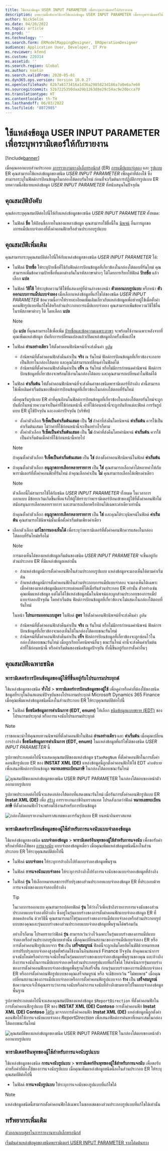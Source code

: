 ```yaml
---
title: ใช้แหล่งข้อมูล USER INPUT PARAMETER เพื่อระบุพารามิเตอร์ให้กับรายงาน
description: บทความนี้อธิบายวิธีการใช้แหล่งข้อมูล USER INPUT PARAMETER เพื่อระบุพารามิเตอร์ให้กับรายงานที่คุณสร้างขึ้น
author: NickSelin
ms.date: 04/20/2022
ms.topic: article
ms.prod: ''
ms.technology: ''
ms.search.form: ERModelMappingDesigner, EROperationDesigner
audience: Application User, Developer, IT Pro
ms.reviewer: kfend
ms.custom: 220314
ms.assetid: ''
ms.search.region: Global
ms.author: nselin
ms.search.validFrom: 2020-05-01
ms.dyn365.ops.version: Version 10.0.27
ms.openlocfilehash: 62b7a8173416a1d36a2985823d186a7a0e6a7e60
ms.sourcegitcommit: 52b7225350daa29b1263d8e29c54ac9e20bcca70
ms.translationtype: HT
ms.contentlocale: th-TH
ms.lasthandoff: 06/03/2022
ms.locfileid: "8872985"
---
```

# <a name="use-user-input-parameter-data-sources-to-specify-parameters-for-a-report"></a>ใช้แหล่งข้อมูล USER INPUT PARAMETER เพื่อระบุพารามิเตอร์ให้กับรายงาน

[!include[banner](../includes/banner.md)]

เมื่อคุณออกแบบส่วนประกอบ [งการรายงานทางอิเล็กทรอนิกส์](general-electronic-reporting.md) (ER) [การแม็ปแบบจำลอง](er-overview-components.md#model-mapping-component) และ [รูปแบบ](er-overview-components.md#format-component) ER คุณสามารถใช้แหล่งข้อมูลของชนิด *USER INPUT PARAMETER* เพื่อดูค่าที่ต้องใช้ ซึ่งสามารถระบุในฟิลด์การป้อนข้อมูลในกล่องโต้ตอบรันไทม์ ก่อนที่จะเริ่มต้นการปฏิบัติการรูปแบบ ER บทความนี้อธิบายแหล่งข้อมูล *USER INPUT PARAMETER* ที่สนับสนุนในปัจจุบัน

## <a name="mandatory-properties"></a><a name="mandatory-properties"></a>คุณสมบัติบังคับ

คุณต้องระบุคุณสมบัติต่อไปนี้ให้กับแหล่งข้อมูลของชนิด *USER INPUT PARAMETER* ทั้งหมด:

- ในฟิลด์ **ชื่อ** ให้ป้อนชื่อภายในของแหลางข้อมูล คุณสามารถใช้ชื่อนี้ใน [นิพจน์](er-formula-language.md) อื่นการผูกของการแม็ปแบบจำลองที่ตั้งค่าคอนฟิกหรือส่วนประกอบรูปแบบ

## <a name="optional-properties"></a><a name="optional-properties"></a>คุณสมบัติเพิ่มเติม

คุณสามารถระบุคุณสมบัติต่อไปนี้ให้กับแหล่งข้อมูลของชนิด *USER INPUT PARAMETER* ได้:

- ในฟิลด์ **ป้ายชื่อ** ให้ระบุป้ายชื่อที่ใช้กับฟิลด์การป้อนข้อมูลที่เกี่ยวข้องในกล่องโต้ตอบที่รันไทม์ คุณสามารถเพิ่มข้อความป้ายชื่อที่แตกต่างกันในรหัสภาษาต่างๆ ได้โดยการเรียกใช้ฟิลด์ **ป้ายชื่อ** แล้วเลือก **แปล**
- ในฟิลด์ **วิธีใช้** ให้ระบุข้อความวิธีใช้ที่แสดงอยู่ที่ด้านล่างของหน้า **ตัวออกแบบรูปแบบ** หรือหน้า **ตัวออกแบบการแม็ปแบบจำลอง** เมื่อเลือกแหล่งข้อมูลที่แก้ไขได้ของชนิด *USER INPUT PARAMETER* ข้อความนี้อาจให้รายละเอียดเพิ่มเติมเกี่ยวกับแหล่งข้อมูลเพื่อช่วยผู้ใช้เมื่อตั้งค่าคอนฟิกรูปแบบที่แก้ไขได้หรือส่วนประกอบการแม็ปแบบจำลอง คุณสามารถเพิ่มข้อความวิธีใช้อื่นในรหัสภาษาต่างๆ ได้ โดยเลือก **แปล**

    > [!NOTE]
    > ปุ่ม **แปล** ที่คุณสามารถใช้เพื่อเพิ่ม [ป้ายชื่อและข้อความเฉพาะภาษา](er-design-multilingual-reports.md#format-component) จะพร้อมใช้งานเฉพาะหลังจากที่คุณเพิ่มแหล่งข้อมูล บันทึกการเปลี่ยนแปลงแล้วเปิดแหล่งข้อมูลอีกครั้งเพื่อแก้ไข

- ในฟิลด์ **อ่านอย่างเดียว** ให้ตั้งค่าคอนฟิกนิพจน์ที่จะส่งคืนค่า *[บูลีน](er-formula-supported-data-types-primitive.md#boolean)*

    - ถ้านิพจน์ที่ตั้งค่าคอนฟิกส่งคืนค่าเป็น **จริง** ณ รันไทม์ ฟิลด์การป้อนข้อมูลที่เกี่ยวข้องจะกลายเป็นสีเทาในกล่องโต้ตอบ และคุณไม่สามารถเปลี่ยนค่าในฟิลด์ได้
    - ถ้านิพจน์ที่ตั้งค่าคอนฟิกส่งคืนค่าเป็น **เท็จ** ณ รันไทม์ หรือไม่มีการกำหนดค่านิพจน์ ฟิลด์การป้อนข้อมูลที่เกี่ยวข้องจะพร้อมใช้งานในกล่องโต้ตอบ และคุณสามารถเปลี่ยนค่าในฟิลด์ได้

- ในฟิลด์ **ค่าเริ่มต้น** ให้ตั้งค่าคอนฟิกนิพจน์ที่จะส่งคืนค่าของชนิดพารามิเตอร์ที่อ้างอิง ค่านี้สามารถใช้เพื่อเติมค่าเริ่มต้นของฟิลด์การป้อนข้อมูลที่เกี่ยวข้องในกล่องโต้ตอบที่รันไทม์

    เมื่อคุณรันรูปแบบ ER ค่าที่คุณป้อนในฟิลด์การป้อนข้อมูลที่เกี่ยวข้องในกล่องโต้ตอบรันไทม์จะถูกบันทึกในหน่วยความจําเป็นค่าที่ใช้ก่อนหน้านี้ ค่าที่ใช้ก่อนหน้านี้จะถูกบันทึกแต่ละฟิลด์ การรันรูปแบบ ER ผู้ใช้ปัจจุบัน และองค์กรปัจจุบัน (บริษัท)

    - ตั้งค่าตัวเลือก **รีเซ็ตเป็นค่าเริ่มต้นเสมอ** เป็น **ใช่** ถ้าค่าที่ส่งคืนโดยนิพจน์ **ค่าเริ่มต้น** ควรใช้เป็นค่าเริ่มต้นเสมอ ไม่ว่าค่าที่ใช้ก่อนหน้านี้จะเป็นอย่างไรก็ตาม
    - ตั้งค่าตัวเลือก **รีเซ็ตเป็นค่าเริ่มต้นเสมอ** เป็น **ไม่** ถ้าค่าที่ส่งคืนโดยค่านิพจน์ **ค่าเริ่มต้น** ควรใช้เป็นค่าเริ่มต้นเมื่อค่าที่ใช้ก่อนหน้านี้หายไป

    > [!NOTE]
    > ถ้าคุณตั้งค่าตัวเลือก **รีเซ็ตเป็นค่าเริ่มต้นเสมอ** เป็น **ใช่** ต้องตั้งค่าคอนฟิกนิพจน์ในฟิลด์ **ค่าเริ่มต้น**

- ถ้าคุณตั้งค่าตัวเลือก **อนุญาตการเลือกหลายรายการ** เป็น **ใช่** คุณสามารถเลือกค่าได้หลายค่าให้กับพารามิเตอร์ที่ตั้งค่าคอนฟิกที่รันไทม์ ถ้าคุณเลือกค่าเป็น **ไม่** คุณสามารถเลือกได้เพียงค่าเดียว

    > [!NOTE]
    > ตัวเลือกนี้ไม่สามารถใช้ได้กับชนิด *USER INPUT PARAMETER* ทั้งหมด ในเวลาการออกแบบ มีข้อยกเว้นเกิดขึ้นเพื่อแจ้งให้ผู้ใช้ทราบว่าพารามิเตอร์ป้อนเข้าของผู้ใช้ที่ตั้งค่าคอนฟิกไม่สนับสนุนการเลือกหลายรายการ และสามารถเลือกหรือป้อนได้เฉพาะค่าเดียวเท่านั้น
    >
    > ถ้าคุณตั้งค่าตัวเลือก **อนุญาตการเลือกหลายรายการ** เป็น **ใช่** และคุณได้ระบุนิพจน์ในฟิลด์ **ค่าเริ่มต้น** คุณสามารถใช้นิพจน์นั้นเพื่อตั้งค่าเริ่มต้นเพียงค่าเดียว

- เลือกตัวเลือก **แก้ไขการมองเห็นได้** เพื่อระบุว่าพารามิเตอร์ที่ตั้งค่าคอนฟิกควรแสดงในกล่องโต้ตอบที่รันไทม์หรือไม่

    > [!NOTE]
    > การมองเห็นได้ของแหล่งข้อมูลเริ่มต้นของชนิด *USER INPUT PARAMETER* จะขึ้นอยู่กับส่วนประกอบ ER ที่มีแหล่งข้อมูลเหล่านั้น
    >
    > - ถ้าแหล่งข้อมูลมีการตั้งค่าคอนฟิกในส่วนประกอบรูปแบบ แหล่งข้อมูลจะมองเห็นได้ตามค่าเริ่มต้น
    > - ถ้าแหล่งข้อมูลมีการตั้งค่าคอนฟิกในส่วนประกอบการแม็ปแบบจำลอง จะมองเห็นได้เฉพาะเมื่อค่าของแหล่งข้อมูลมีผลกระทบต่อผลที่ได้เมื่อรันส่วนประกอบ ER เท่านั้น ตัวอย่างเช่น คุณเพิ่มแหล่งข้อมูล แต่ไม่ได้ใช้แหล่งข้อมูลนั้นในนิพจน์และผูกส่วนประกอบของการแม็ปแบบจำลองปัจจุบัน โดยค่าเริ่มต้น ฟิลด์การป้อนข้อมูลที่เกี่ยวข้องจะไม่แสดงในกล่องโต้ตอบที่รันไทม์ 

    ในหน้า **โปรแกรมออกแบบสูตร** ในฟิลด์ **สูตร** ให้ตั้งค่าคอนฟิกนิพจน์ที่จะส่งคืนค่า *บูลีน*

    - ถ้านิพจน์ที่ตั้งค่าคอนฟิกส่งคืนค่าเป็น **จริง** ณ รันไทม์ หรือไม่มีการกำหนดค่านิพจน์ ฟิลด์การป้อนข้อมูลที่เกี่ยวข้องจะมองเห็นได้ในกล่องโต้ตอบขณะรันไทม์
    - ถ้านิพจน์ที่ตั้งค่าคอนฟิกส่งคืนค่าเป็น **เท็จ** ฟิลด์การป้อนข้อมูลที่เกี่ยวข้องจะถูกซ่อนไว้ในกล่องโต้ตอบขณะรันไทม์ เมื่อถูกเรียกโดยนิพจน์อื่นๆ ขณะรันไทม์ ค่านี้จะส่งคืนค่าเริ่มต้น ค่าที่ใช้ก่อนหน้านี้ หรือค่าเริ่มต้นของชนิดข้อมูลปัจจุบัน ทั้งนี้ขึ้นอยู่กับการตั้งค่าอื่นๆ

## <a name="type-specific-properties"></a>คุณสมบัติเฉพาะชนิด

### <a name="application-dependent-user-input-parameter"></a>พารามิเตอร์การป้อนข้อมูลของผู้ใช้ที่ขึ้นอยู่กับโปรแกรมประยุกต์

ใช้แหล่งข้อมูลของชนิด **ทั่วไป** \> **พารามิเตอร์การป้อนข้อมูลของผู้ใช้** เพื่อดูค่าหรือค่าที่ต้องใช้ของชนิดข้อมูลที่ระบุในอินสแตนซ์ปัจจุบันของโปรแกรมประยุกต์ Microsoft Dynamics 365 Finance เมื่อคุณเพิ่มแหล่งข้อมูลชนิดนี้ลงในส่วนประกอบ ER ให้ระบุคุณสมบัติต่อไปนี้

- ในฟิลด์ **ชื่อชนิดข้อมูลการดําเนินการ (EDT, enum)** ให้เลือก [ชนิดข้อมูลแบบขยาย (EDT)](../extensibility/extensible-edts.md) ของโปรแกรมประยุกต์ หรือการแจงนับโปรแกรมประยุกต์

> [!NOTE]
> เราขอแนะนำให้คุณทบทวนนิพจน์ที่ตั้งค่าคอนฟิกในฟิลด์ **อ่านอย่างเดียว** และ **ค่าเริ่มต้น** เมื่อคุณเปลี่ยนการอ้างอิง **ชื่อชนิดข้อมูลการดําเนินการ (EDT, enum)** ในแหล่งข้อมูลที่แก้ไขได้ของชนิด *USER INPUT PARAMETER* นี้

รูปภาพประกอบต่อไปนี้จะแสดงคุณสมบัติของแหล่งข้อมูล `$TaxRegNum` ที่ตั้งค่าคอนฟิกในการตั้งค่าคอนฟิกรูปแบบ ER ของ **INSTAT XML (DE)** แหล่งข้อมูลนี้ถูกตั้งค่าคอนฟิกให้ใช้ EDT *คำอธิบาย* เพื่อเสนอฟิลด์การป้อนข้อมูล **หมายเลขทะเบียนภาษี** ในกล่องโต้ตอบขณะรันไทม์

![คุณสมบัติของแหล่งข้อมูลของชนิด USER INPUT PARAMETER ในกล่องโต้ตอบของหน้าตัวออกแบบรูปแบบ](./media/er-user-input-parameter-data-sources-01.png)

รูปภาพประกอบต่อไปนี้จะแสดงกล่องโต้ตอบที่แสดงขณะรันไทม์ เมื่อรันการตั้งค่าคอนฟิกรูปแบบ ER **Instat XML (DE)** เพื่อ [สร้าง](../../../finance/localizations/tasks/eur-00002-eu-intrastat-declaration.md) การรายงานภาษีอินทราสแทต โปรดสังเกตว่าฟิลด์ **หมายเลขทะเบียนภาษี** ที่ตั้งค่าคอนฟิกไว้จะพร้อมใช้งานสำหรับการป้อนข้อมูล

![กล่องโต้ตอบรายงานอินทราสแทตของการรันรูปแบบ ER บนหน้าอินทราสแทต](./media/er-user-input-parameter-data-sources-02.png)

### <a name="data-model-enumeration-user-input-parameter"></a>พารามิเตอร์การป้อนข้อมูลของผู้ใช้สำหรับการแจงนับแบบจำลองข้อมูล

ใช้แหล่งข้อมูลของชนิด **แบบจำลองข้อมูล** \> **พารามิเตอร์อินพุทของผู้ใช้สำหรับการแจงนับ** เพื่อขอรับค่าหรือค่าที่ต้องใช้ของ [การแจงนับ](er-formula-supported-data-types-primitive.md#enumeration) แบบจำลองข้อมูลเดี่ยว เมื่อคุณเพิ่มแหล่งข้อมูลชนิดนี้ลงในส่วนประกอบ ER ให้ระบุคุณสมบัติต่อไปนี้

- ในฟิลด์ **แบบจำลอง** ให้ระบุการอ้างอิงไปยังแบบจำลองข้อมูลพื้นฐาน
- ในฟิลด์ **การแจงนับแบบจำลอง** ให้ระบุการอ้างอิงไปยังการแจงนับของแบบจำลองข้อมูลที่อ้างอิง
- ในฟิลด์ **รุ่น** ให้เลือกหมายเลขการปรับปรุงของส่วนประกอบแบบจำลองข้อมูล ER ที่ประกอบด้วยการแจงนับของแบบจำลองที่อ้างอิง

    > [!TIP]
    > ในเวลาการออกแบบ คุณสามารถปล่อยฟิลด์ **รุ่น** ให้ว่างไว้เพื่อเข้าถึงรายการการแจงนับของส่วนประกอบแบบจำลองที่อ้างอิง ซึ่งอยู่ในรุ่นแบบร่างของการตั้งค่าคอนฟิกแบบจำลองข้อมูล ER ที่สอดคล้องกัน ด้วยวิธีนี้ คุณสามารถแก้ไขรุ่นแบบร่างของการแม็ปแบบจำลองหรือส่วนประกอบรูปแบบของคุณและรุ่นแบบร่างของส่วนประกอบแบบจำลองข้อมูลพื้นฐานได้พร้อมกัน
    >
    > อย่างไรก็ตาม โปรดทราบว่าฟิลด์ **รุ่น** สามารถเว้นว่างไว้เฉพาะในรุ่นแบบร่างของการแม็ปแบบจำลองหรือส่วนประกอบรูปแบบเท่านั้น เมื่อคุณเปลี่ยนสถานะของการแม็ปแบบจำลอง ER หรือการตั้งค่าคอนฟิกรูปแบบจาก **ร่าง** เป็น **เสร็จสมบูรณ์** ฟิลด์นี้จะถูกเติมโดยอัตโนมัติด้วยหมายเลขการปรับปรุงแบบจำลองสูงสุดที่พร้อมใช้งานในอินสแตนซ์ Finance ปัจจุบัน ถ้าคุณแนะนำการแจงนับใหม่หรือค่าการแจงนับใหม่ในรุ่มนแบบร่างของแบบจำลองข้อมูลพื้นฐานของคุณ และอ้างอิงถึงการแจงนับในการแม็ปแบบจำลองหรือส่วนประกอบรูปแบบที่แก้ไขได้ ให้ดำเนินการรุ่นแบบร่างของการตั้งค่าคอนฟิกแบบจำลองข้อมูลพื้นฐานให้เสร็จสิ้น ก่อนรุ่นแบบร่างของการแม็ปแบบจำลอง ER หรือการตั้งค่าคอนฟิกรูปแบบของคุณเสร็จสมบูรณ์ หรือ จะมีข้อยกเว้น "ไม่พบพาธ" เมื่อคุณเปลี่ยนสถานะของการแม็ปแบบจำลองหรือการตั้งค่าคอนฟิกรูปแบบจาก **ร่าง** เป็น **เสร็จสมบูรณ์** ข้อความจะแจ้งให้คุณทราบว่าการแจงนับหรือค่าการแจงนับที่อ้างอิงขาดหายไปในแบบจำลองข้อมูลพื้นฐาน

รูปภาพประกอบต่อไปนี้จะแสดงคุณสมบัติของแหล่งข้อมูล `$ReportDirection` ที่ตั้งค่าคอนฟิกในการตั้งค่าคอนฟิกรูปแบบ ER ของ **INSTAT XML (DE) Contoso** การตั้งค่าคอนฟิก **Instat XML (DE) Contoso** [ได้รับ](general-electronic-reporting.md#Configuration) มาจากการตั้งค่าคอนฟิก **Instat XML (DE)** แหล่งข้อมูลนี้ถูกตั้งค่าคอนฟิกให้ใช้การแจงนับแบบจำลอง *ReportDirection* เพื่อเสนอฟิลด์การค้นหาที่เหมาะสมในกล่องโต้ตอบขณะรันไทม์

![คุณสมบัติของแหล่งข้อมูลของชนิด USER INPUT PARAMETER ในกล่องโต้ตอบของหน้าตัวออกแบบรูปแบบ](./media/er-user-input-parameter-data-sources-03.png)

### <a name="format-enumeration-user-input-parameter"></a>พารามิเตอร์อินพุทของผู้ใช้สำหรับการแจงนับรูปแบบ

ใช้แหล่งข้อมูลของชนิด **การแจงนับรูปแบบ** \> **พารามิเตอร์อินพุทของผู้ใช้สำหรับการแจงนับ** เพื่อขอรับค่าหรือค่าที่ต้องใช้ของการแจงนับรูปแบบ เมื่อคุณเพิ่มแหล่งข้อมูลชนิดนี้ลงในส่วนประกอบ ER ให้ระบุคุณสมบัติต่อไปนี้

- ในฟิลด์ **การแจงนับรูปแบบ** ให้ระบุการแจงนับของรูปแบบที่แก้ไขได้

> [!NOTE]
> แหล่งข้อมูลชนิดนี้สามารถตั้งค่าคอนฟิกได้เฉพาะในขอบเขตของส่วนประกอบรูปแบบที่แก้ไขได้เท่านั้น

## <a name="additional-resources"></a>ทรัพยากรเพิ่มเติม

[ตัวออกแบบสูตรในการรายงานทางอิเล็กทรอนิกส์](general-electronic-reporting-formula-designer.md)

[เริ่มต้นค่าแหล่งข้อมูลของชนิดพารามิเตอร์ USER INPUT PARAMETER จากโค้ดต้นทาง](er-initiate-uip-data-source-value-from-source-code.md)
